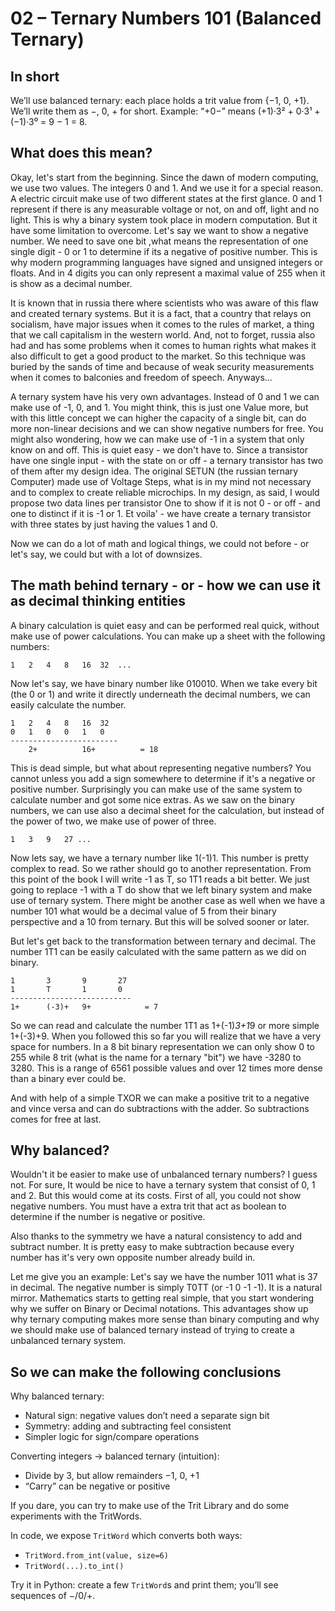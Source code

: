 # 02 – Ternary Numbers 101 (Balanced Ternary)

## In short
We’ll use balanced ternary: each place holds a trit value from {−1, 0, +1}. We’ll write them as −, 0, + for short. Example: “+0−” means (+1)·3² + 0·3¹ + (−1)·3⁰ = 9 − 1 = 8.

## What does this mean?

Okay, let's start from the beginning.
Since the dawn of modern computing, we use two values. The integers 0 and 1. And we use it for a special reason.
A electric circuit make use of two different states at the first glance. 0 and 1 represent if there is any measurable voltage or not, on and off, light and no light.
This is why a binary system took place in modern computation.
But it have some limitation to overcome. Let's say we want to show a negative number. We need to save one bit ,what means the representation of one single digit - 0 or 1 to determine if its a negative of positive number.
This is why modern programming languages have signed and unsigned integers or floats.
And in 4 digits you can only represent a maximal value of 255 when it is show as a decimal number.

It is known that in russia there where scientists who was aware of this flaw and created ternary systems. But it is a fact, that a country that relays on socialism,
have major issues when it comes to the rules of market, a thing that we call capitalism in the western world. And, not to forget, russia also had and has some problems when it comes to human rights what makes it also difficult to get a good product to the market. So this technique was buried by the sands of time and because of weak security measurements when it comes to balconies and freedom of speech. Anyways...

A ternary system have his very own advantages. Instead of 0 and 1 we can make use of -1, 0, and 1. You might think, this is just one Value more, but with this little concept we can higher the capacity of a single bit, can do more non-linear decisions and we can show negative numbers for free.
You might also wondering, how we can make use of -1 in a system that only know on and off. This is quiet easy - we don't have to. Since a transistor have one single input - with the state on or off - a ternary transistor has two of them after my design idea. The original SETUN (the russian ternary Computer) made use of Voltage Steps, what is in my mind not necessary and to complex to create reliable microchips. In my design, as said, I would propose two data lines per transistor One to show if it is not 0 - or off - and one to distinct if it is -1 or 1. Et voila' - we have create a ternary transistor with three states by just having the values 1 and 0.

Now we can do a lot of math and logical things, we could not before - or let's say, we could but with a lot of downsizes.

## The math behind ternary - or - how we can use it as decimal thinking entities

A binary calculation is quiet easy and can be performed real quick, without make use of power calculations.
You can make up a sheet with the following numbers:

`1   2   4   8   16  32  ...`

Now let's say, we have binary number like 010010. When we take every bit (the 0 or 1) and write it directly underneath the decimal numbers, we can easily calculate the number.

```
1   2   4   8   16  32
0   1   0   0   1   0
------------------------ 
    2+          16+          = 18
```

This is dead simple, but what about representing negative numbers? You cannot unless you add a sign somewhere to determine if it's a negative or positive number.
Surprisingly you can make use of the same system to calculate number and got some nice extras.
As we saw on the binary numbers, we can use also a decimal sheet for the calculation, but instead of the power of two, we make use of power of three.

`1   3   9   27 ...` 
 
Now lets say, we have a ternary number like 1(-1)1. This number is pretty complex to read. So we rather should go to another representation. 
From this point of the book I will write -1 as T, so 1T1 reads a bit better. We just going to replace -1 with a T do show that we left binary system and make use of ternary system. 
There might be another case as well when we have a number 101 what would be a decimal value of 5 from their binary perspective and a 10 from ternary. But this will be solved sooner or later.

But let's get back to the transformation between ternary and decimal. The number 1T1 can be easily calculated with the same pattern as we did on binary.
```
1       3       9       27
1       T       1       0
---------------------------
1+      (-3)+   9+            = 7
```
  
So we can read and calculate the number 1T1 as 1+(-1)*3+1*9 or more simple 1+(-3)+9. When you followed this so far you will realize that we have a very space for numbers.
In a 8 bit binary representation we can only show 0 to 255 while 8 trit (what is the name for a ternary "bit") we have -3280 to 3280. This is a range of 6561 possible values and over 12 times more dense than a binary ever could be.
 
And with help of a simple TXOR we can make a positive trit to a negative and vince versa and can do subtractions with the adder. So subtractions comes for free at last.

## Why balanced?
Wouldn't it be easier to make use of unbalanced ternary numbers? I guess not.
For sure, It would be nice to have a ternary system that consist of 0, 1 and 2. But this would come at its costs.
First of all, you could not show negative numbers. You must have a extra trit that act as boolean to determine if the number is negative or positive.

Also thanks to the symmetry we have a natural consistency to add and subtract number. It is pretty easy to make subtraction because every number has it's very own opposite number already build in.

Let me give you an example:
Let's say we have the number 1011 what is 37 in decimal. The negative number is simply T0TT (or -1 0 -1 -1). It is a natural mirror. Mathematics starts to getting real simple, that you start wondering why we suffer on Binary or Decimal notations. This advantages show up why ternary computing makes more sense than binary computing and why we should make use of balanced ternary instead of trying to create a unbalanced ternary system.  

## So we can make the following conclusions

Why balanced ternary:
- Natural sign: negative values don’t need a separate sign bit
- Symmetry: adding and subtracting feel consistent
- Simpler logic for sign/compare operations

Converting integers → balanced ternary (intuition):
- Divide by 3, but allow remainders −1, 0, +1
- “Carry” can be negative or positive


If you dare, you can try to make use of the Trit Library and do some experiments with the TritWords.

In code, we expose `TritWord` which converts both ways:
- `TritWord.from_int(value, size=6)`
- `TritWord(...).to_int()`

Try it in Python: create a few `TritWord`s and print them; you’ll see sequences of −/0/+.
